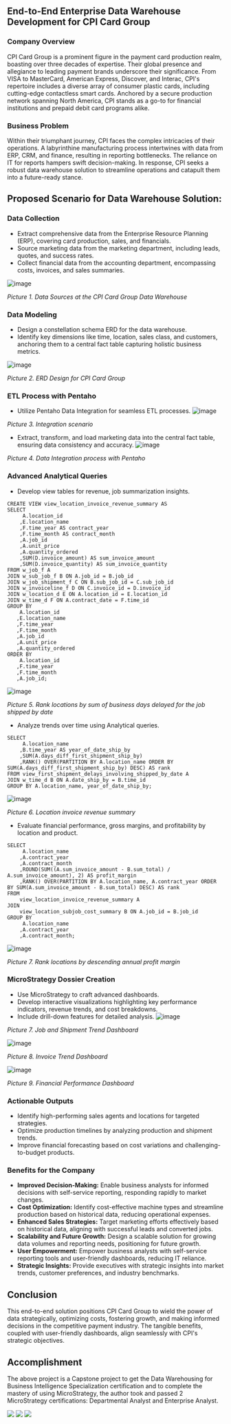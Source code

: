## End-to-End Enterprise Data Warehouse Development for CPI Card Group
### Company Overview
CPI Card Group is a prominent figure in the payment card production realm, boasting over three decades of expertise. Their global presence and allegiance to leading payment brands underscore their significance. From VISA to MasterCard, American Express, Discover, and Interac, CPI's repertoire includes a diverse array of consumer plastic cards, including cutting-edge contactless smart cards. Anchored by a secure production network spanning North America, CPI stands as a go-to for financial institutions and prepaid debit card programs alike.

### Business Problem
Within their triumphant journey, CPI faces the complex intricacies of their operations. A labyrinthine manufacturing process intertwines with data from ERP, CRM, and finance, resulting in reporting bottlenecks. The reliance on IT for reports hampers swift decision-making. In response, CPI seeks a robust data warehouse solution to streamline operations and catapult them into a future-ready stance.

## Proposed Scenario for Data Warehouse Solution:

### Data Collection
 - Extract comprehensive data from the Enterprise Resource Planning (ERP), covering card production, sales, and financials.
 - Source marketing data from the marketing department, including leads, quotes, and success rates.
 - Collect financial data from the accounting department, encompassing costs, invoices, and sales summaries.

![image](https://github.com/ardbramantyo/cpidatawarehouse/assets/37673834/6eaaf87b-db52-4634-88f0-1b02b5ccf540)

_Picture 1. Data Sources at the CPI Card Group Data Warehouse_

### Data Modeling
 - Design a constellation schema ERD for the data warehouse.
 - Identify key dimensions like time, location, sales class, and customers, anchoring them to a central fact table capturing holistic business metrics.

![image](https://github.com/ardbramantyo/xyzdatawarehouse/assets/37673834/891e8b63-5377-47d6-b484-98e0e6bed93a)

_Picture 2. ERD Design for CPI Card Group_

### ETL Process with Pentaho
- Utilize Pentaho Data Integration for seamless ETL processes.
![image](https://github.com/ardbramantyo/cpidatawarehouse/assets/37673834/75421afb-fc73-4fbe-826b-bfbfb63abccf)

_Picture 3. Integration scenario_

- Extract, transform, and load marketing data into the central fact table, ensuring data consistency and accuracy.
![image](https://github.com/ardbramantyo/xyzdatawarehouse/assets/37673834/902d0dc7-79c8-4696-b8d9-0a682a89598b)

_Picture 4. Data Integration process with Pentaho_

### Advanced Analytical Queries
- Develop view tables for revenue, job summarization insights.
```
CREATE VIEW view_location_invoice_revenue_summary AS
SELECT
     A.location_id
    ,E.location_name
    ,F.time_year AS contract_year
    ,F.time_month AS contract_month
    ,A.job_id
    ,A.unit_price
    ,A.quantity_ordered
    ,SUM(D.invoice_amount) AS sum_invoice_amount
    ,SUM(D.invoice_quantity) AS sum_invoice_quantity
FROM w_job_f A
JOIN w_sub_job_f B ON A.job_id = B.job_id
JOIN w_job_shipment_f C ON B.sub_job_id = C.sub_job_id
JOIN w_invoiceline_f D ON C.invoice_id = D.invoice_id
JOIN w_location_d E ON A.location_id = E.location_id
JOIN w_time_d F ON A.contract_date = F.time_id
GROUP BY
    A.location_id
   ,E.location_name
   ,F.time_year
   ,F.time_month
   ,A.job_id
   ,A.unit_price
   ,A.quantity_ordered
ORDER BY
    A.location_id
   ,F.time_year
   ,F.time_month
   ,A.job_id;
```
![image](https://github.com/ardbramantyo/cpidatawarehouse/assets/37673834/fb3c91ce-8f1b-4da9-94b2-752bfb49dc6e)

_Picture 5. Rank locations by sum of business days delayed for the job shipped by date_

- Analyze trends over time using Analytical queries.
```
SELECT
     A.location_name
    ,B.time_year AS year_of_date_ship_by
    ,SUM(A.days_diff_first_shipment_ship_by)
    ,RANK() OVER(PARTITION BY A.location_name ORDER BY SUM(A.days_diff_first_shipment_ship_by) DESC) AS rank
FROM view_first_shipment_delays_involving_shipped_by_date A
JOIN w_time_d B ON A.date_ship_by = B.time_id
GROUP BY A.location_name, year_of_date_ship_by;
```
![image](https://github.com/ardbramantyo/cpidatawarehouse/assets/37673834/e905e8df-9047-45f2-b756-ec8d34a32153)

_Picture 6. Location invoice revenue summary_

- Evaluate financial performance, gross margins, and profitability by location and product.
```
SELECT
     A.location_name
    ,A.contract_year
    ,A.contract_month
    ,ROUND(SUM((A.sum_invoice_amount - B.sum_total) / A.sum_invoice_amount), 2) AS profit_margin
    ,RANK() OVER(PARTITION BY A.location_name, A.contract_year ORDER BY SUM(A.sum_invoice_amount - B.sum_total) DESC) AS rank
FROM
    view_location_invoice_revenue_summary A
JOIN
    view_location_subjob_cost_summary B ON A.job_id = B.job_id
GROUP BY
     A.location_name
    ,A.contract_year
    ,A.contract_month;
```
![image](https://github.com/ardbramantyo/cpidatawarehouse/assets/37673834/adb40c83-4b72-4d22-91bd-ec2a478b2e72)

_Picture 7. Rank locations by descending annual profit margin_

### MicroStrategy Dossier Creation
- Use MicroStrategy to craft advanced dashboards.
- Develop interactive visualizations highlighting key performance indicators, revenue trends, and cost breakdowns.
- Include drill-down features for detailed analysis.
![image](https://github.com/ardbramantyo/xyzdatawarehouse/assets/37673834/46f00991-6053-4a9e-b21d-1f7a0c17c455)

_Picture 7. Job and Shipment Trend Dashboard_

![image](https://github.com/ardbramantyo/xyzdatawarehouse/assets/37673834/a7089b84-98c5-4a38-8650-2b68f188ab64)

_Picture 8. Invoice Trend Dashboard_

![image](https://github.com/ardbramantyo/xyzdatawarehouse/assets/37673834/e6dc8b5f-ef5d-421b-9379-e6291e4a9422)

_Picture 9. Financial Performance Dashboard_

### Actionable Outputs
- Identify high-performing sales agents and locations for targeted strategies.
- Optimize production timelines by analyzing production and shipment trends.
- Improve financial forecasting based on cost variations and challenging-to-budget products.

### Benefits for the Company
- __Improved Decision-Making:__ Enable business analysts for informed decisions with self-service reporting, responding rapidly to market changes.
- __Cost Optimization:__ Identify cost-effective machine types and streamline production based on historical data, reducing operational expenses.
- __Enhanced Sales Strategies:__ Target marketing efforts effectively based on historical data, aligning with successful leads and converted jobs.
- __Scalability and Future Growth:__ Design a scalable solution for growing data volumes and reporting needs, positioning for future growth.
- __User Empowerment:__ Empower business analysts with self-service reporting tools and user-friendly dashboards, reducing IT reliance.
- __Strategic Insights:__ Provide executives with strategic insights into market trends, customer preferences, and industry benchmarks.

## Conclusion
This end-to-end solution positions CPI Card Group to wield the power of data strategically, optimizing costs, fostering growth, and making informed decisions in the competitive payment industry. The tangible benefits, coupled with user-friendly dashboards, align seamlessly with CPI's strategic objectives.

## Accomplishment
The above project is a Capstone project to get the Data Warehousing for Business Intelligence Specialization certification and to complete the mastery of using MicroStrategy, the author took and passed 2 MicroStrategy certifications: Departmental Analyst and Enterprise Analyst.

[<image src="https://github.com/ardbramantyo/cpidatawarehouse/assets/37673834/01f4a6cc-18dd-4e9e-96b3-6d957ea2d09d">](https://www.coursera.org/account/accomplishments/specialization/DZR9THCTSPBR)
[<image src="https://github.com/ardbramantyo/xyzdatawarehouse/assets/37673834/f4291ccd-06ce-47f0-8b73-d808963d4232">](https://www.credential.net/c50f7231-23db-44f5-8c62-1558e836c683#gs.1e25zf)
[<image src="https://github.com/ardbramantyo/cpidatawarehouse/assets/37673834/ddee478e-56f7-4981-b2c8-65ccafbd684a">](https://www.credential.net/781b7bd4-409d-40fb-9b5a-073b623ebf01#gs.1i831a)

